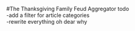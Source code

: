 #The Thanksgiving Family Feud Aggregator
todo  
    -add a filter for article categories  
    -rewrite everything oh dear why  
